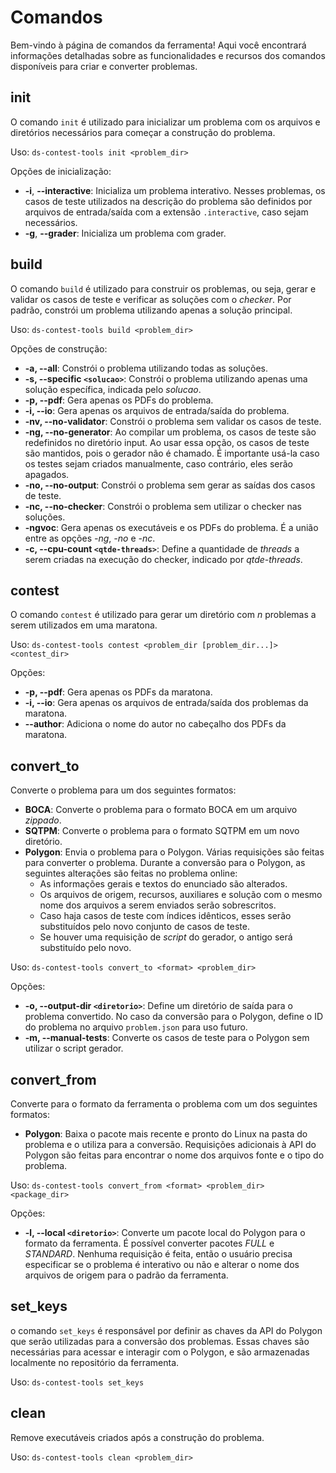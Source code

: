 # Comandos

Bem-vindo à página de comandos da ferramenta! Aqui você encontrará informações detalhadas sobre as funcionalidades e recursos dos comandos disponíveis para criar e converter problemas. 

## init

O comando `init` é utilizado para inicializar um problema com os arquivos e diretórios necessários para começar a construção do problema.

Uso: `ds-contest-tools init <problem_dir>`

Opções de inicialização:

- **-i**, **--interactive**: Inicializa um problema interativo. Nesses problemas, os casos de teste utilizados na descrição do problema são definidos por arquivos de entrada/saída com a extensão `.interactive`, caso sejam necessários.
- **-g**, **--grader**: Inicializa um problema com grader.

## build

O comando `build` é utilizado para construir os problemas, ou seja, gerar e validar os casos de teste e verificar as soluções com o *checker*. Por padrão, constrói um problema utilizando apenas a solução principal.

Uso: `ds-contest-tools build <problem_dir>`

Opções de construção:

- **-a, --all**: Constrói o problema utilizando todas as soluções.
- **-s, --specific `<solucao>`**: Constrói o problema utilizando apenas uma solução específica, indicada pelo *solucao*.
- **-p, --pdf**: Gera apenas os PDFs do problema.
- **-i, --io**: Gera apenas os arquivos de entrada/saída do problema.
- **-nv, --no-validator**: Constrói o problema sem validar os casos de teste.
- **-ng, --no-generator**: Ao compilar um problema, os casos de teste são redefinidos no diretório input. Ao usar essa opção, os casos de teste são mantidos, pois o gerador não é chamado. É importante usá-la caso os testes sejam criados manualmente, caso contrário, eles serão apagados.
- **-no, --no-output**: Constrói o problema sem gerar as saídas dos casos de teste.
- **-nc, --no-checker**: Constrói o problema sem utilizar o checker nas soluções.
- **-ngvoc**: Gera apenas os executáveis e os PDFs do problema. É a união entre as opções *-ng*, *-no* e *-nc*.
- **-c, --cpu-count `<qtde-threads>`**: Define a quantidade de *threads* a serem criadas na execução do checker, indicado por *qtde-threads*.

## contest

O comando `contest` é utilizado para gerar um diretório com *n* problemas a serem utilizados em uma maratona. 

Uso: `ds-contest-tools contest <problem_dir [problem_dir...]> <contest_dir>`

Opções:

- **-p, --pdf**: Gera apenas os PDFs da maratona.
- **-i, --io**: Gera apenas os arquivos de entrada/saída dos problemas da maratona.
- **--author**: Adiciona o nome do autor no cabeçalho dos PDFs da maratona.

## convert_to

Converte o problema para um dos seguintes formatos:

- **BOCA**: Converte o problema para o formato BOCA em um arquivo *zippado*.
- **SQTPM**: Converte o problema para o formato SQTPM em um novo diretório.
- **Polygon**: Envia o problema para o Polygon. Várias requisições são feitas para converter o problema. Durante a conversão para o Polygon, as seguintes alterações são feitas no problema online:
    - As informações gerais e textos do enunciado são alterados.
    - Os arquivos de origem, recursos, auxiliares e solução com o mesmo nome dos arquivos a serem enviados serão sobrescritos.
    - Caso haja casos de teste com índices idênticos, esses serão substituídos pelo novo conjunto de casos de teste.
    - Se houver uma requisição de *script* do gerador, o antigo será substituído pelo novo.

Uso: `ds-contest-tools convert_to <format> <problem_dir>`

Opções:

- **-o, --output-dir `<diretorio>`**: Define um diretório de saída para o problema convertido. No caso da conversão para o Polygon, define o ID do problema no arquivo `problem.json` para uso futuro.
- **-m, --manual-tests**: Converte os casos de teste para o Polygon sem utilizar o script gerador.

## convert_from

Converte para o formato da ferramenta o problema com um dos seguintes formatos:

- **Polygon**: Baixa o pacote mais recente e pronto do Linux na pasta do problema e o utiliza para a conversão. Requisições adicionais à API do Polygon são feitas para encontrar o nome dos arquivos fonte e o tipo do problema.

Uso: `ds-contest-tools convert_from <format> <problem_dir> <package_dir>`

Opções:

- **-l, --local `<diretorio>`**: Converte um pacote local do Polygon para o formato da ferramenta. É possível converter pacotes *FULL* e *STANDARD*. Nenhuma requisição é feita, então o usuário precisa especificar se o problema é interativo ou não e alterar o nome dos arquivos de origem para o padrão da ferramenta.

## set_keys

o comando `set_keys` é responsável por definir as chaves da API do Polygon que serão utilizadas para a conversão dos problemas. Essas chaves são necessárias para acessar e interagir com o Polygon, e são armazenadas localmente no repositório da ferramenta.

Uso: `ds-contest-tools set_keys`

## clean

Remove executáveis ​​criados após a construção do problema.

Uso: `ds-contest-tools clean <problem_dir>`
